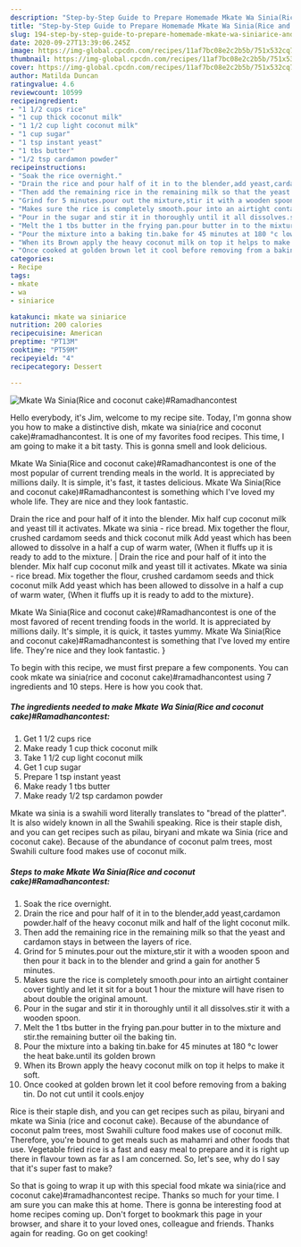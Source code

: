 ```yaml
---
description: "Step-by-Step Guide to Prepare Homemade Mkate Wa Sinia(Rice and coconut cake)#Ramadhancontest"
title: "Step-by-Step Guide to Prepare Homemade Mkate Wa Sinia(Rice and coconut cake)#Ramadhancontest"
slug: 194-step-by-step-guide-to-prepare-homemade-mkate-wa-siniarice-and-coconut-cakeramadhancontest
date: 2020-09-27T13:39:06.245Z
image: https://img-global.cpcdn.com/recipes/11af7bc08e2c2b5b/751x532cq70/mkate-wa-siniarice-and-coconut-cakeramadhancontest-recipe-main-photo.jpg
thumbnail: https://img-global.cpcdn.com/recipes/11af7bc08e2c2b5b/751x532cq70/mkate-wa-siniarice-and-coconut-cakeramadhancontest-recipe-main-photo.jpg
cover: https://img-global.cpcdn.com/recipes/11af7bc08e2c2b5b/751x532cq70/mkate-wa-siniarice-and-coconut-cakeramadhancontest-recipe-main-photo.jpg
author: Matilda Duncan
ratingvalue: 4.6
reviewcount: 10599
recipeingredient:
- "1 1/2 cups rice"
- "1 cup thick coconut milk"
- "1 1/2 cup light coconut milk"
- "1 cup sugar"
- "1 tsp instant yeast"
- "1 tbs butter"
- "1/2 tsp cardamon powder"
recipeinstructions:
- "Soak the rice overnight."
- "Drain the rice and pour half of it in to the blender,add yeast,cardamon powder.half of the heavy coconut milk and half of the light coconut milk."
- "Then add the remaining rice in the remaining milk so that the yeast and cardamon stays in between the layers of rice."
- "Grind for 5 minutes.pour out the mixture,stir it with a wooden spoon and then pour it back in to the blender and grind a gain for another 5 minutes."
- "Makes sure the rice is completely smooth.pour into an airtight container cover tightly and let it sit for a bout 1 hour the mixture will have risen to about double the original amount."
- "Pour in the sugar and stir it in thoroughly until it all dissolves.stir it with a wooden spoon."
- "Melt the 1 tbs butter in the frying pan.pour butter in to the mixture and stir.the remaining butter oil the baking tin."
- "Pour the mixture into a baking tin.bake for 45 minutes at 180 °c lower the heat bake.until its golden brown"
- "When its Brown apply the heavy coconut milk on top it helps to make it soft."
- "Once cooked at golden brown let it cool before removing from a baking tin. Do not cut until it cools.enjoy"
categories:
- Recipe
tags:
- mkate
- wa
- siniarice

katakunci: mkate wa siniarice 
nutrition: 200 calories
recipecuisine: American
preptime: "PT13M"
cooktime: "PT59M"
recipeyield: "4"
recipecategory: Dessert

---
```



![Mkate Wa Sinia(Rice and coconut cake)#Ramadhancontest](https://img-global.cpcdn.com/recipes/11af7bc08e2c2b5b/751x532cq70/mkate-wa-siniarice-and-coconut-cakeramadhancontest-recipe-main-photo.jpg)

Hello everybody, it's Jim, welcome to my recipe site. Today, I'm gonna show you how to make a distinctive dish, mkate wa sinia(rice and coconut cake)#ramadhancontest. It is one of my favorites food recipes. This time, I am going to make it a bit tasty. This is gonna smell and look delicious.

Mkate Wa Sinia(Rice and coconut cake)#Ramadhancontest is one of the most popular of current trending meals in the world. It is appreciated by millions daily. It is simple, it's fast, it tastes delicious. Mkate Wa Sinia(Rice and coconut cake)#Ramadhancontest is something which I've loved my whole life. They are nice and they look fantastic.

Drain the rice and pour half of it into the blender. Mix half cup coconut milk and yeast till it activates. Mkate wa sinia - rice bread. Mix together the flour, crushed cardamom seeds and thick coconut milk Add yeast which has been allowed to dissolve in a half a cup of warm water, (When it fluffs up it is ready to add to the mixture.
|
Drain the rice and pour half of it into the blender. Mix half cup coconut milk and yeast till it activates. Mkate wa sinia - rice bread. Mix together the flour, crushed cardamom seeds and thick coconut milk Add yeast which has been allowed to dissolve in a half a cup of warm water, (When it fluffs up it is ready to add to the mixture}.

Mkate Wa Sinia(Rice and coconut cake)#Ramadhancontest is one of the most favored of recent trending foods in the world. It is appreciated by millions daily. It's simple, it is quick, it tastes yummy. Mkate Wa Sinia(Rice and coconut cake)#Ramadhancontest is something that I've loved my entire life. They're nice and they look fantastic.
}

To begin with this recipe, we must first prepare a few components. You can cook mkate wa sinia(rice and coconut cake)#ramadhancontest using 7 ingredients and 10 steps. Here is how you cook that.

<!--inarticleads1-->

##### The ingredients needed to make Mkate Wa Sinia(Rice and coconut cake)#Ramadhancontest:

1. Get 1 1/2 cups rice
1. Make ready 1 cup thick coconut milk
1. Take 1 1/2 cup light coconut milk
1. Get 1 cup sugar
1. Prepare 1 tsp instant yeast
1. Make ready 1 tbs butter
1. Make ready 1/2 tsp cardamon powder


Mkate wa sinia is a swahili word literally translates to &#34;bread of the platter&#34;. It is also widely known in all the Swahili speaking. Rice is their staple dish, and you can get recipes such as pilau, biryani and mkate wa Sinia (rice and coconut cake). Because of the abundance of coconut palm trees, most Swahili culture food makes use of coconut milk. 

<!--inarticleads2-->

##### Steps to make Mkate Wa Sinia(Rice and coconut cake)#Ramadhancontest:

1. Soak the rice overnight.
1. Drain the rice and pour half of it in to the blender,add yeast,cardamon powder.half of the heavy coconut milk and half of the light coconut milk.
1. Then add the remaining rice in the remaining milk so that the yeast and cardamon stays in between the layers of rice.
1. Grind for 5 minutes.pour out the mixture,stir it with a wooden spoon and then pour it back in to the blender and grind a gain for another 5 minutes.
1. Makes sure the rice is completely smooth.pour into an airtight container cover tightly and let it sit for a bout 1 hour the mixture will have risen to about double the original amount.
1. Pour in the sugar and stir it in thoroughly until it all dissolves.stir it with a wooden spoon.
1. Melt the 1 tbs butter in the frying pan.pour butter in to the mixture and stir.the remaining butter oil the baking tin.
1. Pour the mixture into a baking tin.bake for 45 minutes at 180 °c lower the heat bake.until its golden brown
1. When its Brown apply the heavy coconut milk on top it helps to make it soft.
1. Once cooked at golden brown let it cool before removing from a baking tin. Do not cut until it cools.enjoy


Rice is their staple dish, and you can get recipes such as pilau, biryani and mkate wa Sinia (rice and coconut cake). Because of the abundance of coconut palm trees, most Swahili culture food makes use of coconut milk. Therefore, you&#39;re bound to get meals such as mahamri and other foods that use. Vegetable fried rice is a fast and easy meal to prepare and it is right up there in flavour town as far as I am concerned. So, let&#39;s see, why do I say that it&#39;s super fast to make? 

So that is going to wrap it up with this special food mkate wa sinia(rice and coconut cake)#ramadhancontest recipe. Thanks so much for your time. I am sure you can make this at home. There is gonna be interesting food at home recipes coming up. Don't forget to bookmark this page in your browser, and share it to your loved ones, colleague and friends. Thanks again for reading. Go on get cooking!
